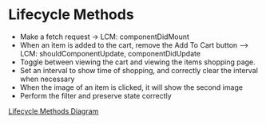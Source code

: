 # Lifecycle Methods

- Make a fetch request -> LCM: componentDidMount
- When an item is added to the cart, remove the Add To Cart button --> LCM: shouldComponentUpdate, componentDidUpdate
- Toggle between viewing the cart and viewing the items shopping page.
- Set an interval to show time of shopping, and correctly clear the interval when necessary
- When the image of an item is clicked, it will show the second image
- Perform the filter and preserve state correctly

[Lifecycle Methods Diagram](https://projects.wojtekmaj.pl/react-lifecycle-methods-diagram/)
